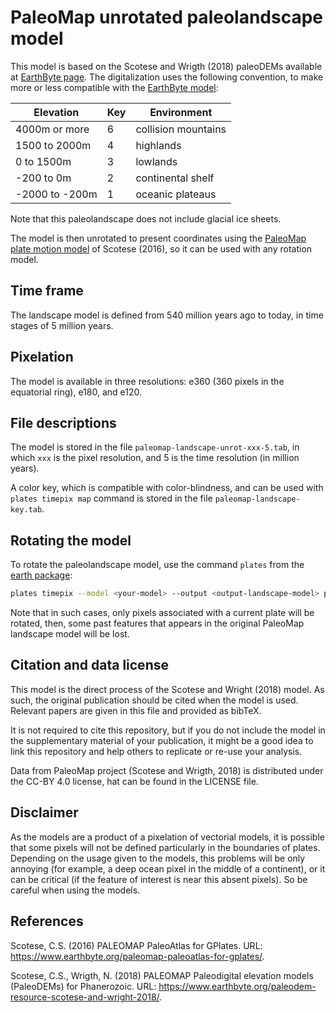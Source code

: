 # PaleoMap unrotated paleolandscape model

This model is based on the Scotese and Wrigth (2018) paleoDEMs
available at [EarthByte page](https://www.earthbyte.org/paleodem-resource-scotese-and-wright-2018/).
The digitalization uses the following convention,
to make more or less compatible with the [EarthByte model](https://github.com/js-arias/gm-earthbyte):

Elevation      | Key | Environment
-------------- | --- | -----------
4000m or more  |   6 | collision mountains
1500 to 2000m  |   4 | highlands
0 to 1500m     |   3 | lowlands
-200 to 0m     |   2 | continental shelf
-2000 to -200m |   1 | oceanic plateaus

Note that this paleolandscape does not include glacial ice sheets.

The model is then unrotated to present coordinates
using the [PaleoMap plate motion model](https://github.com/js-arias/gm-paleomap)
of Scotese (2016),
so it can be used with any rotation model.

## Time frame

The landscape model is defined from 540 million years ago
to today,
in time stages of 5 million years.

## Pixelation

The model is available in three resolutions:
e360 (360 pixels in the equatorial ring),
e180,
and e120.

## File descriptions

The model is stored in the file `paleomap-landscape-unrot-xxx-5.tab`,
in which `xxx` is the pixel resolution,
and 5 is the time resolution (in million years).

A color key,
which is compatible with color-blindness,
and can be used with `plates timepix map` command
is stored in the file `paleomap-landscape-key.tab`.

## Rotating the model

To rotate the paleolandscape model,
use the command `plates` from the [earth package](https://github.com/js-arias/earth):

```bash
plates timepix --model <your-model> --output <output-landscape-model> paleomap-landscape-unrot-xxx-5.tab
```

Note that in such cases,
only pixels associated with a current plate will be rotated,
then,
some past features that appears in the original PaleoMap landscape model
will be lost.

## Citation and data license

This model is the direct process of the Scotese and Wright (2018) model.
As such,
the original publication should be cited when the model is used.
Relevant papers are given in this file
and provided as bibTeX.

It is not required to cite this repository,
but if you do not include the model in the supplementary material
of your publication,
it might be a good idea to link this repository
and help others to replicate or re-use your analysis.

Data from PaleoMap project
(Scotese and Wrigth, 2018)
is distributed under the CC-BY 4.0 license,
hat can be found in the LICENSE file.

## Disclaimer

As the models are a product of a pixelation of vectorial models,
it is possible that some pixels will not be defined
particularly in the boundaries of plates.
Depending on the usage given to the models,
this problems will be only annoying
(for example,
a deep ocean pixel in the middle of a continent),
or it can be critical
(if the feature of interest is near this absent pixels).
So be careful when using the models.

## References

Scotese, C.S.
(2016)
PALEOMAP PaleoAtlas for GPlates.
URL: <https://www.earthbyte.org/paleomap-paleoatlas-for-gplates/>.

Scotese, C.S., Wrigth, N.
(2018)
PALEOMAP Paleodigital elevation models (PaleoDEMs) for Phanerozoic.
URL: <https://www.earthbyte.org/paleodem-resource-scotese-and-wright-2018/>.
